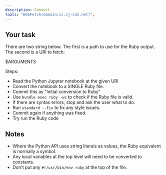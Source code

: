 ```yaml
---
description: Convert
tools: "WebFetch(domain:cc.sj-cdn.net)",
---
```


## Your task

There are two string below. The first is a path to use for the Ruby output. The second is a URI to fetch:

$ARGUMENTS

Steps:
- Read the Python Jupyter notebook at the given URI
- Convert the notebook to a SINGLE Ruby file.
- Commit this as "Initial conversion to Ruby"
- Use `bundle exec ruby -wc` to check if the Ruby file is valid.
- If there are syntax errors, stop and ask the user what to do.
- Run `standard --fix` to fix any style issues.
- Commit again if anything was fixed.
- Try run the Ruby code

## Notes

- Where the Python API uses string literals as values, the Ruby equivalent is normally a symbol.
- Any local variables at the top level will need to be converted to constants.
- Don't put any `#!/usr/bin/env ruby` at the top of the file.
